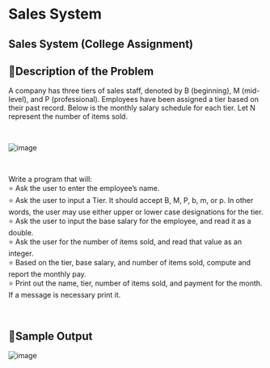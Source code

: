 # Sales System
Sales System (College Assignment)
----------------------------------------------------

## 📄Description of the Problem

A company has three tiers of sales staff, denoted by B (beginning), M (mid-level), and P 
(professional). Employees have been assigned a tier based on their past record. 
Below is the monthly salary schedule for each tier. Let N represent the number of items sold. 

<br>

![image](https://user-images.githubusercontent.com/123357802/236674867-69c722f5-afe6-4d55-82ee-9d7a31d7a30b.png)

<br>

Write a program that will: <br>
⭐ Ask the user to enter the employee’s name. <br>
⭐ Ask the user to input a Tier. It should accept B, M, P, b, m, or p. In other words, the user may use either upper or lower case designations for the tier. <br>
⭐ Ask the user to input the base salary for the employee, and read it as a double.  <br>
⭐ Ask the user for the number of items sold, and read that value as an integer.  <br>
⭐ Based on the tier, base salary, and number of items sold, compute and report the monthly pay.  <br>
⭐ Print out the name, tier, number of items sold, and payment for the month. If a message is necessary print it. 

 <br>
 
 ## 📄Sample Output
 ![image](https://user-images.githubusercontent.com/123357802/236674998-5c120512-075b-403b-9b64-ae098dd0195e.png)
